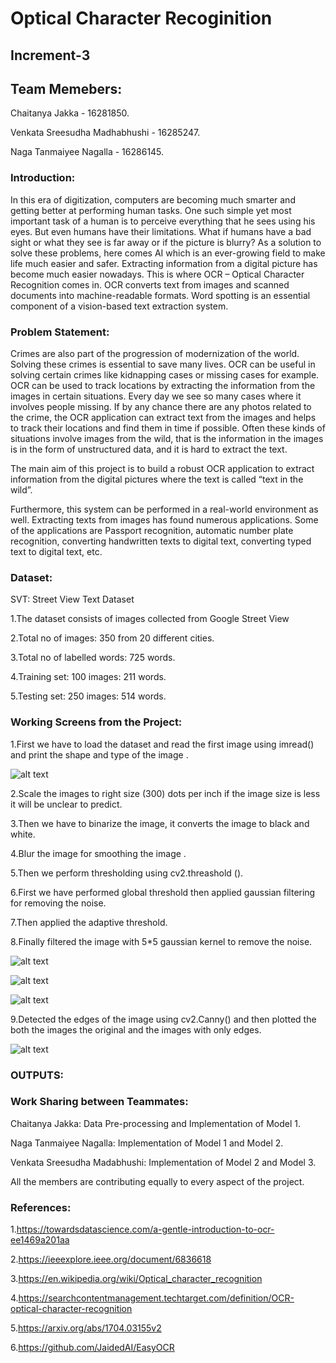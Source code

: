 # Optical Character Recoginition 

## Increment-3


## Team Memebers:

Chaitanya Jakka - 16281850.

Venkata Sreesudha Madhabhushi - 16285247.

Naga Tanmaiyee Nagalla - 16286145.


### Introduction:

In this era of digitization, computers are becoming much smarter and getting better at performing human tasks. One such simple yet most important task of a human is 
to perceive everything that he sees using his eyes. But even humans have their limitations. What if humans have a bad sight or what they see is far away or if the 
picture is blurry? As a solution to solve these problems, here comes AI which is an ever-growing field to make life much easier and safer. Extracting information 
from a digital picture has become much easier nowadays. This is where OCR – Optical Character Recognition comes in. OCR converts text from images and scanned 
documents into machine-readable formats. Word spotting is an essential component of a vision-based text extraction system. 

### Problem Statement:

Crimes are also part of the progression of modernization of the world. Solving these crimes is essential to save many lives. OCR can be useful in solving certain 
crimes like kidnapping cases or missing cases for example. OCR can be used to track locations by extracting the information from the images in certain situations. Every day we see so many cases where it involves people missing. If by any chance there are any photos related to the crime, the OCR application can extract text from the images and helps to track their locations and find them in time if possible. Often these kinds of situations involve images from the wild, that is the information in the images is in the form of unstructured data, and it is hard to extract the text. 

The main aim of this project is to build a robust OCR application to extract information from the digital pictures where the text is called “text in the wild”.

Furthermore, this system can be performed in a real-world environment as well. Extracting texts from images has found numerous applications. Some of the applications are Passport recognition, automatic number plate recognition, converting handwritten texts to digital text, converting typed text to digital text, etc.


### Dataset:

SVT: Street View Text Dataset

1.The dataset consists of images collected from Google Street View

2.Total no of images: 350 from 20 different cities. 

3.Total no of labelled words: 725 words. 

4.Training set: 100 images: 211 words. 

5.Testing set: 250 images: 514 words. 

### Working Screens from the Project:

1.First we have to load the dataset and read the first image using imread() and print the shape and type of the image .

![alt text](https://github.com/Tanmaiyee28/Python-Project-Street-View-text-detection/blob/main/Documentation/1.PNG)

2.Scale the images to right size (300) dots per inch if the image size is less it will be unclear to predict. 

3.Then we have to binarize the image, it converts the image to black and white.

4.Blur the image for smoothing the image .

5.Then we perform thresholding using cv2.threashold ().

6.First we have performed global threshold then applied gaussian filtering for removing the noise. 

7.Then applied the adaptive threshold.

8.Finally filtered the image with 5*5 gaussian kernel to remove the noise.

![alt text](https://github.com/Tanmaiyee28/Python-Project-Street-View-text-detection/blob/main/Documentation/2.PNG)

![alt text](https://github.com/Tanmaiyee28/Python-Project-Street-View-text-detection/blob/main/Documentation/3.PNG)

![alt text](https://github.com/Tanmaiyee28/Python-Project-Street-View-text-detection/blob/main/Documentation/4.PNG)


9.Detected the edges of the image using cv2.Canny() and then plotted the both the images the original and the images with only edges.

![alt text](https://github.com/Tanmaiyee28/Python-Project-Street-View-text-detection/blob/main/Documentation/5.PNG)

### OUTPUTS:



### Work Sharing between Teammates:

Chaitanya Jakka: Data Pre-processing and Implementation of Model 1.

Naga Tanmaiyee Nagalla: Implementation of Model 1 and Model 2.

Venkata Sreesudha Madabhushi: Implementation of Model 2 and Model 3. 

All the members are contributing equally to every aspect of the project.



### References:

1.https://towardsdatascience.com/a-gentle-introduction-to-ocr-ee1469a201aa

2.https://ieeexplore.ieee.org/document/6836618

3.https://en.wikipedia.org/wiki/Optical_character_recognition

4.https://searchcontentmanagement.techtarget.com/definition/OCR-optical-character-recognition

5.https://arxiv.org/abs/1704.03155v2

6.https://github.com/JaidedAI/EasyOCR





